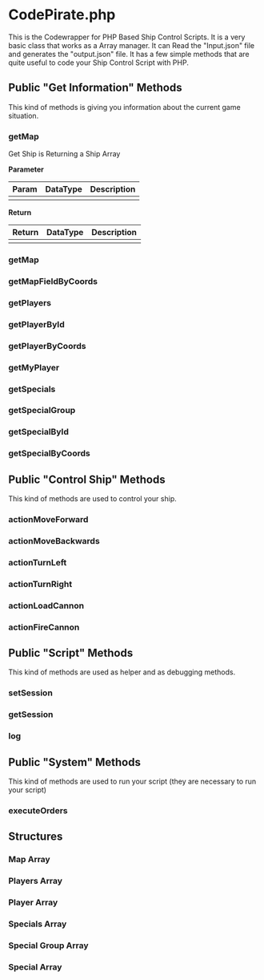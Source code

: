 # CodePirate.php #
This is the Codewrapper for PHP Based Ship Control Scripts. It is a very basic class that works as a Array manager. It can Read the "Input.json" file and generates the "output.json" file. It has a few simple methods that are quite useful to code your Ship Control Script with PHP.

## Public "Get Information" Methods ##
This kind of methods is giving you information about the current game situation.

### getMap ###
Get Ship is Returning a Ship Array

__Parameter__

| Param  | DataType | Description |
|--------|----------|-------------|
|        |          |             |

__Return__

| Return | DataType | Description |
|--------|----------|-------------|
|        |          |             |

### getMap ###
### getMapFieldByCoords ###
### getPlayers ###
### getPlayerById ###
### getPlayerByCoords ###
### getMyPlayer ###
### getSpecials ###
### getSpecialGroup ###
### getSpecialById ###
### getSpecialByCoords ###

## Public "Control Ship" Methods ##
This kind of methods are used to control your ship.

### actionMoveForward ###
### actionMoveBackwards ###
### actionTurnLeft ###
### actionTurnRight ###
### actionLoadCannon ###
### actionFireCannon ###

## Public "Script" Methods ##
This kind of methods are used as helper and as debugging methods.
### setSession ###
### getSession ###
### log ###

## Public "System" Methods ##
This kind of methods are used to run your script (they are necessary to run your script)
### executeOrders ###







## Structures ##
### Map Array  ###

### Players Array ###
### Player Array ###

### Specials Array ###
### Special Group Array ###
### Special Array ###
